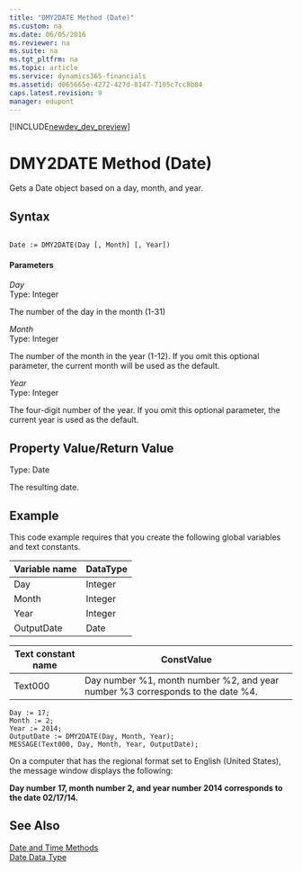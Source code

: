 ```yaml
---
title: "DMY2DATE Method (Date)"
ms.custom: na
ms.date: 06/05/2016
ms.reviewer: na
ms.suite: na
ms.tgt_pltfrm: na
ms.topic: article
ms.service: dynamics365-financials
ms.assetid: d065665e-4272-427d-8147-7105c7cc8b84
caps.latest.revision: 9
manager: edupont
---
```


[!INCLUDE[newdev_dev_preview](../includes/newdev_dev_preview.md)]

# DMY2DATE Method (Date)
Gets a Date object based on a day, month, and year.  
  
## Syntax  
  
```  
  
Date := DMY2DATE(Day [, Month] [, Year])  
```  
  
#### Parameters  
 *Day*  
 Type: Integer  
  
 The number of the day in the month \(1-31\)  
  
 *Month*  
 Type: Integer  
  
 The number of the month in the year \(1-12\). If you omit this optional parameter, the current month will be used as the default.  
  
 *Year*  
 Type: Integer  
  
 The four-digit number of the year. If you omit this optional parameter, the current year is used as the default.  
  
## Property Value/Return Value  
 Type: Date  
  
 The resulting date.  
  
## Example  
 This code example requires that you create the following global variables and text constants.  
  
|Variable name|DataType|  
|-------------------|--------------|  
|Day|Integer|  
|Month|Integer|  
|Year|Integer|  
|OutputDate|Date|  
  
|Text constant name|ConstValue|  
|------------------------|----------------|  
|Text000|Day number %1, month number %2, and year number %3 corresponds to the date %4.|  
  
```  
Day := 17;  
Month := 2;  
Year := 2014;  
OutputDate := DMY2DATE(Day, Month, Year);  
MESSAGE(Text000, Day, Month, Year, OutputDate);  
```  
  
 On a computer that has the regional format set to English \(United States\), the message window displays the following:  
  
 **Day number 17, month number 2, and year number 2014 corresponds to the date 02/17/14.**  
  
## See Also  
 [Date and Time Methods](devenv-Date-and-Time-Methods.md)   
 [Date Data Type](../datatypes/devenv-Date-Data-Type.md)